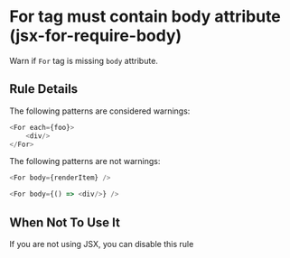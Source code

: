 # For tag must contain body attribute (jsx-for-require-body)

Warn if `For` tag is missing `body` attribute.


## Rule Details

The following patterns are considered warnings:

```js
<For each={foo}>
    <div/>
</For>
```

The following patterns are not warnings:

```js
<For body={renderItem} />
```

```js
<For body={() => <div/>} />
```

## When Not To Use It

If you are not using JSX, you can disable this rule
